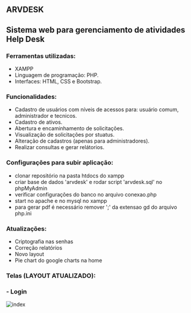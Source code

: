 ## ARVDESK

## Sistema web para gerenciamento de atividades Help Desk

### Ferramentas utilizadas:
- XAMPP
- Linguagem de programação: PHP.
- Interfaces: HTML, CSS e Bootstrap.

### Funcionalidades:
- Cadastro de usuários com níveis de acessos para: usuário comum, administrador e tecnicos.
- Cadastro de ativos.
- Abertura e encaminhamento de solicitações.
- Visualização de solicitações por stuatus.
- Alteração de cadastros (apenas para administradores).
- Realizar consultas e gerar relátorios.

### Configurações para subir aplicação:
- clonar repositório na pasta htdocs do xampp
- criar base de dados 'arvdesk' e rodar script 'arvdesk.sql' no phpMyAdmin
- verificar configurações do banco no arquivo conexao.php
- start no apache e no mysql no xampp
- para gerar pdf é necessário remover ';' da extensao gd do arquivo php.ini 

### Atualizações:
- Criptografia nas senhas
- Correção relatórios
- Novo layout
- Pie chart do google charts na home

### Telas (LAYOUT ATUALIZADO):


### - Login
![index]([(https://github.com/infoedesigner/sistemaHelpdesk/blob/main/new-index.png))


